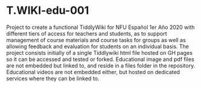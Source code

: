 # T.WIKI-edu-001
Project to create a functional TiddlyWiki for NFU Español 1er Año 2020 with different tiers of access for teachers and students, as to support management of course materials and course tasks for groups as well as allowing feedback and evaluation for students on an individual basis. The project consists initially of a single Tiddlywiki html file hosted on GH pages so it can be accessed and tested or forked. Educational image and pdf files are not embedded but linked to, and reside in a files folder in the repository. Educational videos are not embedded either, but hosted on dedicated services where they can be linked to.
